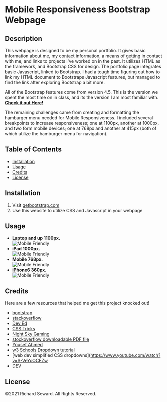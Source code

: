 # Mobile Responsiveness Bootstrap Webpage
## Description
This webpage is designed to be my personal portfolio. It gives basic information about me, my contact information, a means of getting in contact with me, and links to projects i've worked on in the past. It utilizes HTML as the framework, and Bootstrap CSS for design. The portfolio page integrates basic Javascript, linked to Bootstrap. I had a tough time figuring out how to link my HTML document to Bootstraps Javascript features, but managed to find the link after exploring Bootstrap a bit more.

All of the Bootstrap features come from version 4.5. This is the version we spent the most time on in class, and its the version I am most familiar with.
**[Check it out Here!](https://sleepy-reaches-69699.herokuapp.com/)**

The remaining challenges came from creating and formatting the hamburger menu needed for Mobile Responsiveness. I included several breakpoints to increase responsiveness; one at 1100px, another at 1000px, and two form mobile devices; one at 768px and another at 415px (both of which utilize the hamburger menu for navigation).

## Table of Contents
* [Installation](#installation)
* [Usage](#usage)
* [Credits](#credits)
* [License](#license)

## Installation
1. Visit [getbootstrap.com](https://getbootstrap.com/)
2. Use this website to utilize CSS and Javascript in your webpage

## Usage
* **Laptop and up 1100px.**  
![Mobile Friendly](Assets/Images/Capture1100px.PNG)
* **iPad 1000px.**  
![Mobile Friendly](Assets/Images/Capture1000px.PNG)
* **Mobile 768px.**  
![Mobile Friendly](Assets/Images/Capture768px.PNG)
* **iPhone6 360px.**  
![Mobile Friendly](Assets/Images/Capture360px.PNG)

## Credits
Here are a few resources that helped me get this project knocked out!
* [bootstrap](https://getbootstrap.com/docs/5.0/getting-started/introduction/)
* [stackoverflow](https://stackoverflow.com/users/story/14695569)
* [Dev Ed](https://www.youtube.com/watch?v=gXkqy0b4M5g&t=3s)
* [CSS Tricks](https://css-tricks.com/a-guide-to-the-responsive-images-syntax-in-html/#using-srcset)
* [Night Sky Gaming](https://www.facebook.com/N%C4%ABght-Sk%C3%BF-Gaming-105017864808391/)
* [stockoverflow downloadable PDF file](https://stackoverflow.com/questions/364946/how-to-make-pdf-file-downloadable-in-html-link)
* [Yousef Ahmed](https://medium.com/create-a-clocking-in-system-on-react/create-a-react-app-displaying-the-current-date-and-time-using-hooks-21d946971556)
* [w3 Schools Dropdown tutorial](https://www.w3schools.com/howto/howto_js_dropdown.asp)
* [web dev simplified CSS dropdowns](https://www.youtube.com/watch?v=S-VeYcOCFZw
* [DEV](https://dev.to/ceceliacreates/inline-styling-with-jsx-20k0)

## License
©2021 Richard Seward. All Rights Reserved.
